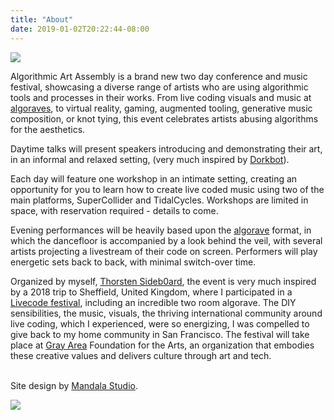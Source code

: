```yaml
---
title: "About"
date: 2019-01-02T20:22:44-08:00
---
```


<div class="about">

<div class="about-child">
<img src="/2019/imagez/about/algorave.jpg">
</div>

<div class="about-child">
<p>
<span class="bold">Algorithmic Art Assembly</span> is a brand new two day conference and music festival, showcasing a diverse range of artists who are using algorithmic tools and processes in their works. From live coding visuals and music at <a href="https://www.youtube.com/watch?v=h340aNznHnM" target="_blank">algoraves</a>, to virtual reality, gaming, augmented tooling, generative music composition, or knot tying, this event celebrates artists abusing algorithms for the aesthetics.
</p>

<p>
Daytime talks will present speakers introducing and demonstrating their art, in an informal and relaxed setting, (very much inspired by <a href="http://dorkbotsf.org" target="_blank">Dorkbot</a>).
</p>

<p>
Each day will feature one workshop in an intimate setting, creating an opportunity for you to learn how to create live coded music using two of the main platforms, SuperCollider and TidalCycles. Workshops are limited in space, with reservation required - details to come.
</p>

<p>
Evening performances will be heavily based upon the <a href="https://github.com/Algorave/guidelines/blob/master/README_en.md" target="_blank">algorave</a> format, in which the dancefloor is accompanied by a look behind the veil, with several artists projecting a livestream of their code on screen. Performers will play energetic sets back to back, with minimal switch-over time.
</p>

</div>
</div>

<div class="about">

<div class="about-child">

<p>
Organized by myself, <a href="http://theb0ardside.com/" target="_blank">Thorsten Sideb0ard</a>, the event is very much inspired by a 2018 trip to Sheffield, United Kingdom, where I participated in a <a href="http://livecode.toplap.org/2018/" target="_blank">Livecode festival</a>, including an incredible two room algorave. The DIY sensibilities, the music, visuals, the thriving international community around live coding, which I experienced, were so energizing, I was compelled to give back to my home community in San Francisco. The festival will take place at <a href="https://grayarea.org" target="_blank">Gray Area</a> Foundation for the Arts, an organization that embodies these creative values and delivers culture through art and tech.
</p>

<p><br>Site design by <a href="https://mandalastudio.asia/" target="_blank">Mandala Studio</a>.</p>
</div>

<div class="about-child">
<img src="/imagez/about/thor-bio-pic.jpg">
</div>



</div>
